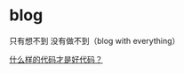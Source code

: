 # blog
只有想不到 没有做不到（blog with everything）

[什么样的代码才是好代码？](https://github.com/karakal-FET/blog/blob/master/%E4%BB%80%E4%B9%88%E6%A0%B7%E7%9A%84%E4%BB%A3%E7%A0%81%E6%89%8D%E6%98%AF%E5%A5%BD%E4%BB%A3%E7%A0%81.md)